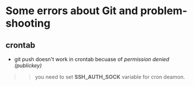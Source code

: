 # Some errors about Git and problem-shooting 

## crontab
* git push doesn't work in crontab becuase of *permission denied (publickey)*
> > you need to set **SSH_AUTH_SOCK** variable for cron deamon.
